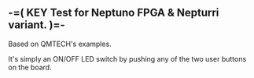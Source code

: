 -=( KEY Test for Neptuno FPGA & Nepturri variant. )=-
-----------------------------------------------------

Based on QMTECH's examples.

It's simply an ON/OFF LED switch by pushing any of the two user buttons on the board.
